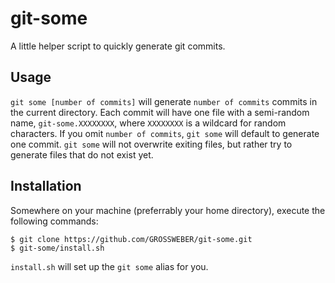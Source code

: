 # git-some

A little helper script to quickly generate git commits.

## Usage

`git some [number of commits]` will generate `number of commits` commits in the current directory. Each commit will have one file with a semi-random name, `git-some.XXXXXXXX`, where `XXXXXXXX` is a wildcard for random characters. If you omit `number of commits`, `git some` will default to generate one commit. `git some` will not overwrite exiting files, but rather try to generate files that do not exist yet.

## Installation

Somewhere on your machine (preferrably your home directory), execute the following commands:

```
$ git clone https://github.com/GROSSWEBER/git-some.git
$ git-some/install.sh
```

`install.sh` will set up the `git some` alias for you.
